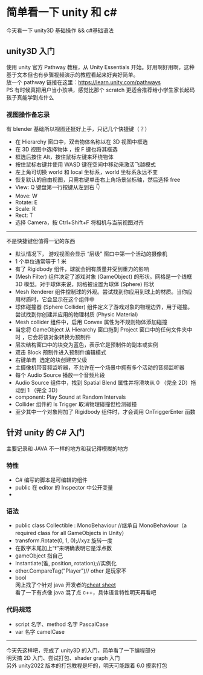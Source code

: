 # 简单看一下 unity 和 c#

今天看一下 unity3D 基础操作 && c#基础语法

## unity3D 入门

使用 unity 官方 Pathway 教程，从 Unity Essentials 开始。好用啊好用啊，这种基于文本但也有步骤视频演示的教程看起来好爽好简单。  
放一个 pathway 链接在这里：https://learn.unity.com/pathways  
PS 有时候真把用户当小孩哄，感觉比那个 scratch 更适合推荐给小学生家长起码孩子真能学到点什么

### 视图操作备忘录

有 blender 基础所以视图还挺好上手，只记几个快捷键（？）

- 在 Hierarchy 窗口中，双击物体名称以在 3D 视图中框选
- 在 3D 视图中选择物体 ，按 F 键也将其框选
- 框选后按住 Alt，按住鼠标左键来环绕物体
- 按住鼠标右键并使用 WASD 键在空间中移动来激活飞越模式
- 左上角可切换 world 和 local 坐标系，world 坐标系永远不变
- 恢复默认的自由视图，只需右键单击右上角场景坐标轴，然后选择 free
- View: Q 键盘第一行按键从左到右 👇
- Move: W
- Rotate: E
- Scale: R
- Rect: T
- 选择 Camera，按 Ctrl+Shift+F 将相机与当前视图对齐

---

不是快捷键但值得一记的东西

- 默认情况下， 游戏视图会显示 “层级” 窗口中第一个活动的摄像机
- 1 个单位通常等于 1 米
- 有了 Rigidbody 组件，球就会拥有质量并受到重力的影响
- (Mesh Filter) 组件决定了游戏对象 (GameObject) 的形状。网格是一个线框 3D 模型。对于球体来说，网格被设置为球体 (Sphere) 形状
- Mesh Renderer 组件控制球的外观。尝试找到你应用到球上的材质。当你应用材质时，它会显示在这个组件中
- 球体碰撞器 (Sphere Collider) 组件定义了游戏对象的物理边界，用于碰撞。尝试找到你创建并应用的物理材质 (Physic Material)
- Mesh collider 组件中，启用 Convex 属性为不规则物体添加碰撞
- 当您将 GameObject 从 Hierarchy 窗口拖到 Project 窗口中的任何文件夹中时 ，它会将该对象转换为预制件
- 层次结构窗口中的块变为蓝色，表示它是预制件的副本或实例
- 双击 Block 预制件进入预制件编辑模式
- 右键单击 ​​ 选定的块创建空父级
- 主摄像机带音频监听器，不允许在一个场景中拥有多个活动的音频监听器
- 每个 Audio Source 播放一个音频片段
- Audio Source 组件中，找到 Spatial Blend 属性并将滑块从 0 （完全 2D）拖动到 1 （完全 3D）
- component: Play Sound at Random Intervals
- Collider 组件的 Is Trigger 取消物理碰撞但检测碰撞
- 至少其中一个对象附加了 Rigidbody 组件时，才会调用 OnTriggerEnter 函数

## 针对 unity 的 C# 入门

主要记录和 JAVA 不一样的地方和我记得模糊的地方

### 特性

- C# 编写的脚本是可编辑的组件
- public 在 editor 的 Inspector 中公开变量
-

### 语法

- public class Collectible : MonoBehaviour //继承自 MonoBehaviour（a required class for all GameObjects in Unity）
- transform.Rotate(0, 1, 0);//xyz 旋转一度
- 在数字末尾加上“f”来明确表明它是浮点数
- gameObject 指自己
- Instantiate(谁, position, rotation);//实例化
- other.CompareTag("Player")// other 是玩家不
- bool  
  网上找了个针对 java 开发者的[cheat sheet](./Cheat%20Sheet.pdf)  
  看了一下有点像 java 混了点 c++，具体语言特性明天再看吧

### 代码规范

- script 名字、method 名字 PascalCase
- var 名字 camelCase

---

今天先这样吧，完成了 unity3D 的入门，简单看了一下编程部分  
明天搞 2D 入门、尝试打包、shader graph 入门  
另外 unity2022 版本的打包教程是坏的，明天可能跟着 6.0 摸索打包
